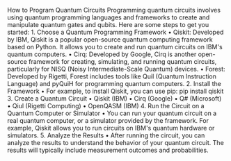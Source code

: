 How to Program Quantum Circuits
Programming quantum circuits involves using quantum programming languages and frameworks to create and manipulate quantum gates and qubits. Here are some steps to get you started:
1.
Choose a Quantum Programming Framework
•
Qiskit: Developed by IBM, Qiskit is a popular open-source quantum computing framework based on Python. It allows you to create and run quantum circuits on IBM's quantum computers.
•
Cirq: Developed by Google, Cirq is another open-source framework for creating, simulating, and running quantum circuits, particularly for NISQ (Noisy Intermediate-Scale Quantum) devices.
•
Forest: Developed by Rigetti, Forest includes tools like Quil (Quantum Instruction Language) and pyQuiH for programming quantum computers.
2.
Install the Framework
•
For example, to install Qiskit, you can use pip:
pip install qiskit
3.
Create a Quantum Circuit
•
Qiskit (IBM)
•
Cirq (Google)
•
Q# (Microsoft)
•
Qiul (Rigetti Computing)
•
OpenQASM (IBM)
4.
Run the Circuit on a Quantum Computer or Simulator
•
You can run your quantum circuit on a real quantum computer, or a simulator provided by the framework. For example, Qiskit allows you to run circuits on IBM's quantum hardware or simulators.
5.
Analyze the Results
•
After running the circuit, you can analyze the results to understand the behavior of your quantum circuit. The results will typically include measurement outcomes and probabilities.
